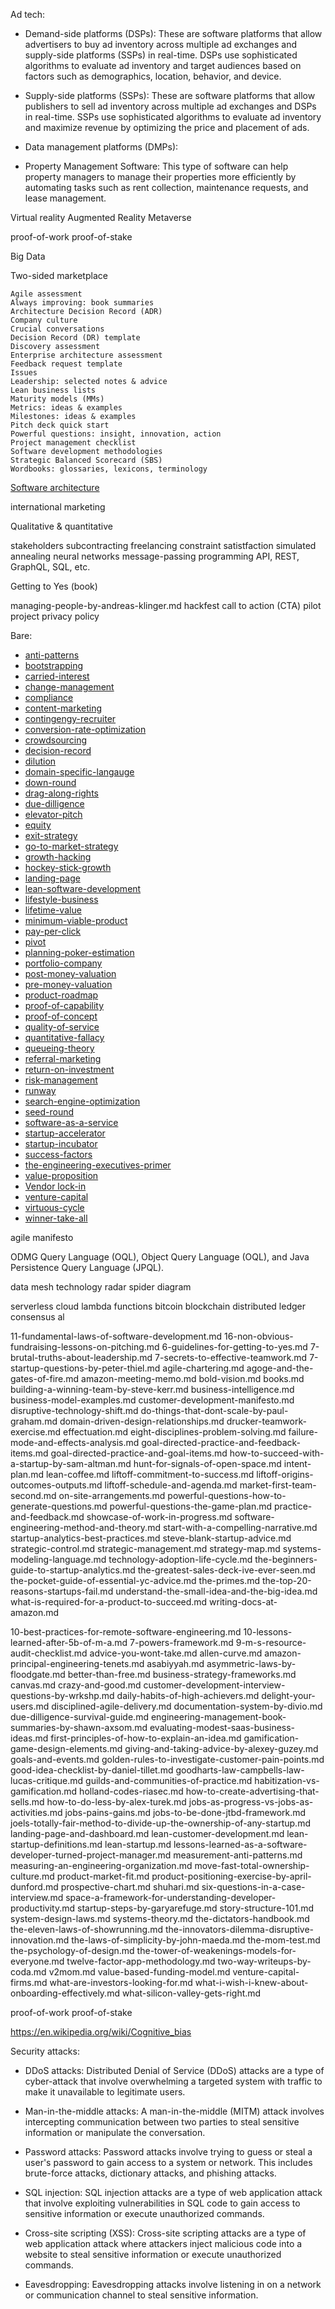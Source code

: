 

Ad tech:
* Demand-side platforms (DSPs): These are software platforms that allow advertisers to buy ad inventory across multiple ad exchanges and supply-side platforms (SSPs) in real-time. DSPs use sophisticated algorithms to evaluate ad inventory and target audiences based on factors such as demographics, location, behavior, and device.

* Supply-side platforms (SSPs): These are software platforms that allow publishers to sell ad inventory across multiple ad exchanges and DSPs in real-time. SSPs use sophisticated algorithms to evaluate ad inventory and maximize revenue by optimizing the price and placement of ads.

* Data management platforms (DMPs):

* Property Management Software: This type of software can help property managers to manage their properties more efficiently by automating tasks such as rent collection, maintenance requests, and lease management.

Virtual reality
Augmented Reality
Metaverse

proof-of-work
proof-of-stake

Big Data

Two-sided marketplace


    Agile assessment
    Always improving: book summaries
    Architecture Decision Record (ADR)
    Company culture
    Crucial conversations
    Decision Record (DR) template
    Discovery assessment
    Enterprise architecture assessment
    Feedback request template
    Issues
    Leadership: selected notes & advice
    Lean business lists
    Maturity models (MMs)
    Metrics: ideas & examples
    Milestones: ideas & examples
    Pitch deck quick start
    Powerful questions: insight, innovation, action
    Project management checklist
    Software development methodologies
    Strategic Balanced Scorecard (SBS)
    Wordbooks: glossaries, lexicons, terminology

[Software architecture](software-architecture)
    

international marketing

Qualitative & quantitative

stakeholders
subcontracting
freelancing
constraint satistfaction
simulated annealing
neural networks
message-passing programming
API, REST, GraphQL, SQL, etc.

Getting to Yes (book)


managing-people-by-andreas-klinger.md
hackfest
call to action (CTA)
pilot project
privacy policy


Bare:

* [anti-patterns](anti-patterns)
* [bootstrapping](bootstrapping)
* [carried-interest](carried-interest)
* [change-management](change-management)
* [compliance](compliance)
* [content-marketing](content-marketing)
* [contingengy-recruiter](contingengy-recruiter)
* [conversion-rate-optimization](conversion-rate-optimization)
* [crowdsourcing](crowdsourcing)
* [decision-record](decision-record)
* [dilution](dilution)
* [domain-specific-langauge](domain-specific-langauge)
* [down-round](down-round)
* [drag-along-rights](drag-along-rights)
* [due-dilligence](due-dilligence)
* [elevator-pitch](elevator-pitch)
* [equity](equity)
* [exit-strategy](exit-strategy)
* [go-to-market-strategy](go-to-market-strategy)
* [growth-hacking](growth-hacking)
* [hockey-stick-growth](hockey-stick-growth)
* [landing-page](landing-page)
* [lean-software-development](lean-software-development)
* [lifestyle-business](lifestyle-business)
* [lifetime-value](lifetime-value)
* [minimum-viable-product](minimum-viable-product)
* [pay-per-click](pay-per-click)
* [pivot](pivot)
* [planning-poker-estimation](planning-poker-estimation)
* [portfolio-company](portfolio-company)
* [post-money-valuation](post-money-valuation)
* [pre-money-valuation](pre-money-valuation)
* [product-roadmap](product-roadmap)
* [proof-of-capability](proof-of-capability)
* [proof-of-concept](proof-of-concept)
* [quality-of-service](quality-of-service)
* [quantitative-fallacy](quantitative-fallacy)
* [queueing-theory](queueing-theory)
* [referral-marketing](referral-marketing)
* [return-on-investment](return-on-investment)
* [risk-management](risk-management)
* [runway](runway)
* [search-engine-optimization](search-engine-optimization)
* [seed-round](seed-round)
* [software-as-a-service](software-as-a-service)
* [startup-accelerator](startup-accelerator)
* [startup-incubator](startup-incubator)
* [success-factors](success-factors)
* [the-engineering-executives-primer](the-engineering-executives-primer)
* [value-proposition](value-proposition)
* [Vendor lock-in](vendor-lock-in)
* [venture-capital](venture-capital)
* [virtuous-cycle](virtuous-cycle)
* [winner-take-all](winner-take-all)

agile manifesto

ODMG Query Language (OQL), Object Query Language (OQL), and Java Persistence Query Language (JPQL).

data mesh
technology radar
spider diagram

serverless
cloud
lambda functions
bitcoin
blockchain
distributed ledger
consensus al

11-fundamental-laws-of-software-development.md
16-non-obvious-fundraising-lessons-on-pitching.md
6-guidelines-for-getting-to-yes.md
7-brutal-truths-about-leadership.md
7-secrets-to-effective-teamwork.md
7-startup-questions-by-peter-thiel.md
agile-chartering.md
agoge-and-the-gates-of-fire.md
amazon-meeting-memo.md
bold-vision.md
books.md
building-a-winning-team-by-steve-kerr.md
business-intelligence.md
business-model-examples.md
customer-development-manifesto.md
disruptive-technology-shift.md
do-things-that-dont-scale-by-paul-graham.md
domain-driven-design-relationships.md
drucker-teamwork-exercise.md
effectuation.md
eight-disciplines-problem-solving.md
failure-mode-and-effects-analysis.md
goal-directed-practice-and-feedback-items.md
goal-directed-practice-and-goal-items.md
how-to-succeed-with-a-startup-by-sam-altman.md
hunt-for-signals-of-open-space.md
intent-plan.md
lean-coffee.md
liftoff-commitment-to-success.md
liftoff-origins-outcomes-outputs.md
liftoff-schedule-and-agenda.md
market-first-team-second.md
on-site-arrangements.md
powerful-questions-how-to-generate-questions.md
powerful-questions-the-game-plan.md
practice-and-feedback.md
showcase-of-work-in-progress.md
software-engineering-method-and-theory.md
start-with-a-compelling-narrative.md
startup-analytics-best-practices.md
steve-blank-startup-advice.md
strategic-control.md
strategic-management.md
strategy-map.md
systems-modeling-language.md
technology-adoption-life-cycle.md
the-beginners-guide-to-startup-analytics.md
the-greatest-sales-deck-ive-ever-seen.md
the-pocket-guide-of-essential-yc-advice.md
the-primes.md
the-top-20-reasons-startups-fail.md
understand-the-small-idea-and-the-big-idea.md
what-is-required-for-a-product-to-succeed.md
writing-docs-at-amazon.md

10-best-practices-for-remote-software-engineering.md
10-lessons-learned-after-5b-of-m-a.md
7-powers-framework.md
9-m-s-resource-audit-checklist.md
advice-you-wont-take.md
allen-curve.md
amazon-principal-engineering-tenets.md
asabiyyah.md
asymmetric-laws-by-floodgate.md
better-than-free.md
business-strategy-frameworks.md
canvas.md
crazy-and-good.md
customer-development-interview-questions-by-wrkshp.md
daily-habits-of-high-achievers.md
delight-your-users.md
disciplined-agile-delivery.md
documentation-system-by-divio.md
due-dilligence-survival-guide.md
engineering-management-book-summaries-by-shawn-axsom.md
evaluating-modest-saas-business-ideas.md
first-principles-of-how-to-explain-an-idea.md
gamification-game-design-elements.md
giving-and-taking-advice-by-alexey-guzey.md
goals-and-events.md
golden-rules-to-investigate-customer-pain-points.md
good-idea-checklist-by-daniel-tillet.md
goodharts-law-campbells-law-lucas-critique.md
guilds-and-communities-of-practice.md
habitization-vs-gamification.md
holland-codes-riasec.md
how-to-create-advertising-that-sells.md
how-to-do-less-by-alex-turek.md
jobs-as-progress-vs-jobs-as-activities.md
jobs-pains-gains.md
jobs-to-be-done-jtbd-framework.md
joels-totally-fair-method-to-divide-up-the-ownership-of-any-startup.md
landing-page-and-dashboard.md
lean-customer-development.md
lean-startup-definitions.md
lean-startup.md
lessons-learned-as-a-software-developer-turned-project-manager.md
measurement-anti-patterns.md
measuring-an-engineering-organization.md
move-fast-total-ownership-culture.md
product-market-fit.md
product-positioning-exercise-by-april-dunford.md
prospective-chart.md
shuhari.md
six-questions-in-a-case-interview.md
space-a-framework-for-understanding-developer-productivity.md
startup-steps-by-garyarefuge.md
story-structure-101.md
system-design-laws.md
systems-theory.md
the-dictators-handbook.md
the-eleven-laws-of-showrunning.md
the-innovators-dilemma-disruptive-innovation.md
the-laws-of-simplicity-by-john-maeda.md
the-mom-test.md
the-psychology-of-design.md
the-tower-of-weakenings-models-for-everyone.md
twelve-factor-app-methodology.md
two-way-writeups-by-coda.md
v2mom.md
value-based-funding-model.md
venture-capital-firms.md
what-are-investors-looking-for.md
what-i-wish-i-knew-about-onboarding-effectively.md
what-silicon-valley-gets-right.md

proof-of-work
proof-of-stake

https://en.wikipedia.org/wiki/Cognitive_bias

Security attacks:

* DDoS attacks: Distributed Denial of Service (DDoS) attacks are a type of cyber-attack that involve overwhelming a targeted system with traffic to make it unavailable to legitimate users.

* Man-in-the-middle attacks: A man-in-the-middle (MITM) attack involves intercepting communication between two parties to steal sensitive information or manipulate the conversation.

* Password attacks: Password attacks involve trying to guess or steal a user's password to gain access to a system or network. This includes brute-force attacks, dictionary attacks, and phishing attacks.

* SQL injection: SQL injection attacks are a type of web application attack that involve exploiting vulnerabilities in SQL code to gain access to sensitive information or execute unauthorized commands.

* Cross-site scripting (XSS): Cross-site scripting attacks are a type of web application attack where attackers inject malicious code into a website to steal sensitive information or execute unauthorized commands.

* Eavesdropping: Eavesdropping attacks involve listening in on a network or communication channel to steal sensitive information.
